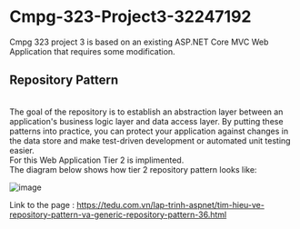 # Cmpg-323-Project3-32247192
Cmpg 323 project 3 is based on an existing ASP.NET Core MVC Web Application that requires some modification.

## Repository Pattern 
<br />The goal of the repository  is to establish an abstraction layer between an application's business logic layer and data access layer.
By putting these patterns into practice, you can protect your application against changes in the data store and make test-driven development or automated unit testing easier.
<br />For this Web Application Tier 2 is implimented. 
<br />The diagram below shows how tier 2 repository pattern looks like:


![image](https://user-images.githubusercontent.com/88322853/192627664-007faaeb-719d-4ae4-9e25-1e0a6f61e3ae.png)

Link to the page : https://tedu.com.vn/lap-trinh-aspnet/tim-hieu-ve-repository-pattern-va-generic-repository-pattern-36.html


